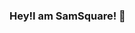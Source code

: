 ### Hey!I am SamSquare! 👋

<!--
**SamSquare07/SamSquare07** is a ✨ _special_ ✨ repository because its `README.md` (this file) appears on your GitHub profile.

Here are some ideas to get you started:

- 🔭 I’m currently working on ...
- 🌱 I’m currently learning ... The basics of C and Python.
- 👯 I’m looking to collaborate on ...
- 🤔 I’m looking for help with ... 
- 💬 Ask me about ... Anything!I'm a pretty chill person :P
- 📫 How to reach me: ... Discord : SamSquare#5760, Email : samdanisamin12@gmail.com 
- 😄 Pronouns: ... He / Him
- ⚡ Fun fact: ... I am a Potterhead!
-->
